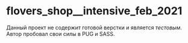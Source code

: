 # flovers_shop__intensive_feb_2021

Данный проект не содержит готовой верстки и является *тестовым*.
Автор пробовал свои силы в PUG и SASS.

